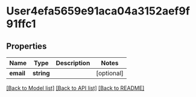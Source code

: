 # User4efa5659e91aca04a3152aef9f91ffc1

## Properties
Name | Type | Description | Notes
------------ | ------------- | ------------- | -------------
**email** | **string** |  | [optional] 

[[Back to Model list]](../../README.md#documentation-for-models) [[Back to API list]](../../README.md#documentation-for-api-endpoints) [[Back to README]](../../README.md)

